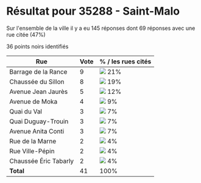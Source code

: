 # Résultat pour 35288 - Saint-Malo

Sur l'ensemble de la ville il y a eu 145 réponses dont 69 réponses avec une rue citée (47%)

36 points noirs identifiés

| Rue | Vote | % / les rues cités|
|-----|------|-------------------|
| Barrage de la Rance | 9 | <img src="../../img/bar_21.gif" />&nbsp;21%|
| Chaussée du Sillon | 8 | <img src="../../img/bar_19.gif" />&nbsp;19%|
| Avenue Jean Jaurès | 5 | <img src="../../img/bar_12.gif" />&nbsp;12%|
| Avenue de Moka | 4 | <img src="../../img/bar_9.gif" />&nbsp;9%|
| Quai du Val | 3 | <img src="../../img/bar_7.gif" />&nbsp;7%|
| Quai Duguay-Trouin | 3 | <img src="../../img/bar_7.gif" />&nbsp;7%|
| Avenue Anita Conti | 3 | <img src="../../img/bar_7.gif" />&nbsp;7%|
| Rue de la Marne | 2 | <img src="../../img/bar_4.gif" />&nbsp;4%|
| Rue Ville-Pépin | 2 | <img src="../../img/bar_4.gif" />&nbsp;4%|
| Chaussée Éric Tabarly | 2 | <img src="../../img/bar_4.gif" />&nbsp;4%|
| **Total** | 41 | 100%|

